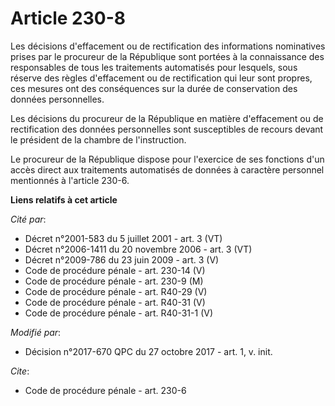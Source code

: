 # Article 230-8

Les décisions d'effacement ou de rectification des informations nominatives prises par le procureur de la République sont
portées à la connaissance des responsables de tous les traitements automatisés pour lesquels, sous réserve des règles
d'effacement ou de rectification qui leur sont propres, ces mesures ont des conséquences sur la durée de conservation des
données personnelles.

Les décisions du procureur de la République en matière d'effacement ou de rectification des données personnelles sont
susceptibles de recours devant le président de la chambre de l'instruction.

Le procureur de la République dispose pour l'exercice de ses fonctions d'un accès direct aux traitements automatisés de
données à caractère personnel mentionnés à l'article 230-6.

**Liens relatifs à cet article**

_Cité par_:

  - Décret n°2001-583 du 5 juillet 2001 - art. 3 (VT)
  - Décret n°2006-1411 du 20 novembre 2006 - art. 3 (VT)
  - Décret n°2009-786 du 23 juin 2009 - art. 3 (V)
  - Code de procédure pénale - art. 230-14 (V)
  - Code de procédure pénale - art. 230-9 (M)
  - Code de procédure pénale - art. R40-29 (V)
  - Code de procédure pénale - art. R40-31 (V)
  - Code de procédure pénale - art. R40-31-1 (V)

_Modifié par_:

  - Décision n°2017-670 QPC du 27 octobre 2017 - art. 1, v. init.

_Cite_:

  - Code de procédure pénale - art. 230-6
